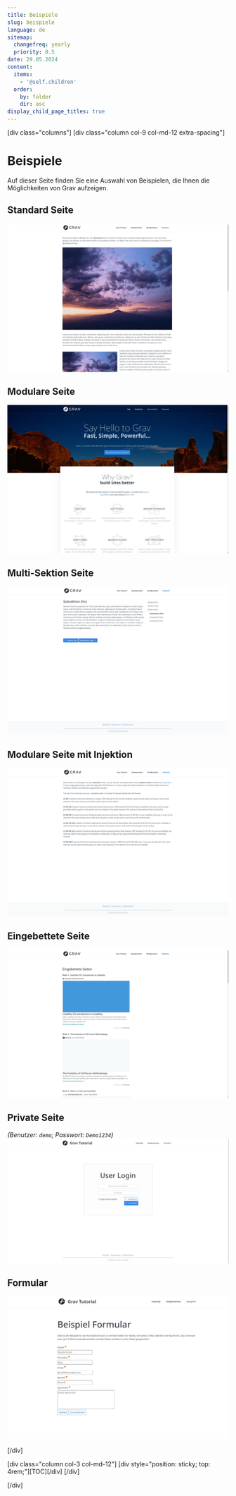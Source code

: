 ```yaml
---
title: Beispiele
slug: beispiele
language: de
sitemap:
  changefreq: yearly
  priority: 0.5
date: 29.05.2024
content:
  items:
    - '@self.children'
  order:
    by: folder
    dir: asc
display_child_page_titles: true
---
```


[div class="columns"]
[div class="column col-9 col-md-12 extra-spacing"]

# Beispiele

Auf dieser Seite finden Sie eine Auswahl von Beispielen, die Ihnen die Möglichkeiten von Grav aufzeigen.

## Standard Seite
[![Standard Seite](standardseite.webp?resize=500)](standardseite)

## Modulare Seite
[![Modulare Seite](modulare-seite.webp?resize=500)](modulare-seite)

## Multi-Sektion Seite
[![Multi-Sektion Seite](multi-sektion-seite.webp?resize=500)](multi-sektion-seite)

## Modulare Seite mit Injektion
[![Modulare Seite mit Injektion](modulare-seite-injektion.webp?resize=500)](modulare-seite-injektion)

## Eingebettete Seite
[![Eingebettete Seite](eingebettete-seiten.webp?resize=500)](eingebettete-seiten)

## Private Seite
_(Benutzer: `demo`; Passwort: `Demo1234`)_
[![Eingebettete Seite](private-seite.webp?resize=500)](private-seite)

## Formular
[![Formular](formular.webp?resize=500)](formular)

[/div]

[div class="column col-3 col-md-12"]
[div style="position: sticky; top: 4rem;"][TOC][/div]
[/div]

[/div]
